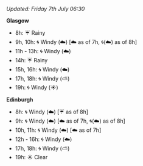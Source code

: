 *Updated: Friday 7th July 06:30*

**Glasgow**

* 8h: :umbrella: Rainy
* 9h, 10h: :cyclone: Windy (:cloud:) [:cloud: as of 7h, :cyclone:(:cloud:) as of 8h]
* 11h - 13h: :cyclone: Windy (:cloud:)
* 14h: :umbrella: Rainy
* 15h, 16h: :cyclone: Windy (:cloud:)
* 17h, 18h: :cyclone: Windy (:partly_sunny:)
* 19h: :cyclone: Windy (:sunny:)

**Edinburgh**

* 8h: :cyclone: Windy (:cloud:) [:umbrella: as of 8h]
* 9h: :cyclone: Windy (:cloud:) [:cloud: as of 7h, :cyclone:(:cloud:) as of 8h]
* 10h, 11h: :cyclone: Windy (:cloud:) [:cloud: as of 7h]
* 12h - 16h: :cyclone: Windy (:cloud:)
* 17h, 18h: :cyclone: Windy (:partly_sunny:)
* 19h: :sunny: Clear
